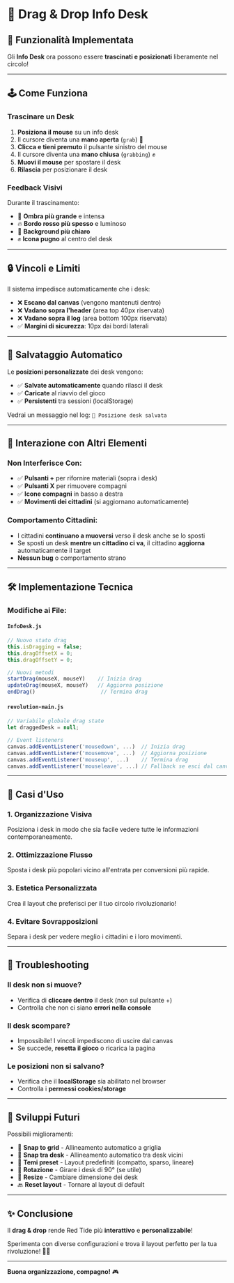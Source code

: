 # 📍 Drag & Drop Info Desk

## 🎯 Funzionalità Implementata

Gli **Info Desk** ora possono essere **trascinati e posizionati** liberamente nel circolo!

---

## 🕹️ Come Funziona

### **Trascinare un Desk**

1. **Posiziona il mouse** su un info desk
2. Il cursore diventa una **mano aperta** (`grab`) 👋
3. **Clicca e tieni premuto** il pulsante sinistro del mouse
4. Il cursore diventa una **mano chiusa** (`grabbing`) ✊
5. **Muovi il mouse** per spostare il desk
6. **Rilascia** per posizionare il desk

### **Feedback Visivi**

Durante il trascinamento:
- 🔦 **Ombra più grande** e intensa
- 🔥 **Bordo rosso più spesso** e luminoso
- 🎨 **Background più chiaro**
- ✊ **Icona pugno** al centro del desk

---

## 🔒 Vincoli e Limiti

Il sistema impedisce automaticamente che i desk:
- ❌ **Escano dal canvas** (vengono mantenuti dentro)
- ❌ **Vadano sopra l'header** (area top 40px riservata)
- ❌ **Vadano sopra il log** (area bottom 100px riservata)
- ✅ **Margini di sicurezza**: 10px dai bordi laterali

---

## 💾 Salvataggio Automatico

Le **posizioni personalizzate** dei desk vengono:
- ✅ **Salvate automaticamente** quando rilasci il desk
- ✅ **Caricate** al riavvio del gioco
- ✅ **Persistenti** tra sessioni (localStorage)

Vedrai un messaggio nel log: `📍 Posizione desk salvata`

---

## 🎨 Interazione con Altri Elementi

### **Non Interferisce Con:**
- ✅ **Pulsanti +** per rifornire materiali (sopra i desk)
- ✅ **Pulsanti X** per rimuovere compagni
- ✅ **Icone compagni** in basso a destra
- ✅ **Movimenti dei cittadini** (si aggiornano automaticamente)

### **Comportamento Cittadini:**
- I cittadini **continuano a muoversi** verso il desk anche se lo sposti
- Se sposti un desk **mentre un cittadino ci va**, il cittadino **aggiorna** automaticamente il target
- **Nessun bug** o comportamento strano

---

## 🛠️ Implementazione Tecnica

### **Modifiche ai File:**

#### `InfoDesk.js`
```javascript
// Nuovo stato drag
this.isDragging = false;
this.dragOffsetX = 0;
this.dragOffsetY = 0;

// Nuovi metodi
startDrag(mouseX, mouseY)    // Inizia drag
updateDrag(mouseX, mouseY)   // Aggiorna posizione
endDrag()                     // Termina drag
```

#### `revolution-main.js`
```javascript
// Variabile globale drag state
let draggedDesk = null;

// Event listeners
canvas.addEventListener('mousedown', ...)  // Inizia drag
canvas.addEventListener('mousemove', ...)  // Aggiorna posizione
canvas.addEventListener('mouseup', ...)    // Termina drag
canvas.addEventListener('mouseleave', ...) // Fallback se esci dal canvas
```

---

## 🎯 Casi d'Uso

### **1. Organizzazione Visiva**
Posiziona i desk in modo che sia facile vedere tutte le informazioni contemporaneamente.

### **2. Ottimizzazione Flusso**
Sposta i desk più popolari vicino all'entrata per conversioni più rapide.

### **3. Estetica Personalizzata**
Crea il layout che preferisci per il tuo circolo rivoluzionario!

### **4. Evitare Sovrapposizioni**
Separa i desk per vedere meglio i cittadini e i loro movimenti.

---

## 🐛 Troubleshooting

### **Il desk non si muove?**
- Verifica di **cliccare dentro** il desk (non sul pulsante +)
- Controlla che non ci siano **errori nella console**

### **Il desk scompare?**
- Impossibile! I vincoli impediscono di uscire dal canvas
- Se succede, **resetta il gioco** o ricarica la pagina

### **Le posizioni non si salvano?**
- Verifica che il **localStorage** sia abilitato nel browser
- Controlla i **permessi cookies/storage**

---

## 🚀 Sviluppi Futuri

Possibili miglioramenti:
- 🔄 **Snap to grid** - Allineamento automatico a griglia
- 📐 **Snap tra desk** - Allineamento automatico tra desk vicini
- 🎨 **Temi preset** - Layout predefiniti (compatto, sparso, lineare)
- 🔄 **Rotazione** - Girare i desk di 90° (se utile)
- 📏 **Resize** - Cambiare dimensione dei desk
- 🔙 **Reset layout** - Tornare al layout di default

---

## ✨ Conclusione

Il **drag & drop** rende Red Tide più **interattivo** e **personalizzabile**!

Sperimenta con diverse configurazioni e trova il layout perfetto per la tua rivoluzione! 🚩✊

---

**Buona organizzazione, compagno!** 🎮
